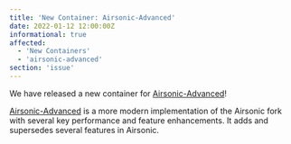 ```yaml
---
title: 'New Container: Airsonic-Advanced'
date: 2022-01-12 12:00:00Z
informational: true
affected:
  - 'New Containers'
  - 'airsonic-advanced'
section: 'issue'
---
```

We have released a new container for [Airsonic-Advanced](https://github.com/airsonic-advanced/airsonic-advanced)!

[Airsonic-Advanced](https://github.com/airsonic-advanced/airsonic-advancedy) is a more modern implementation of the Airsonic fork with several key performance and feature enhancements. It adds and supersedes several features in Airsonic.
